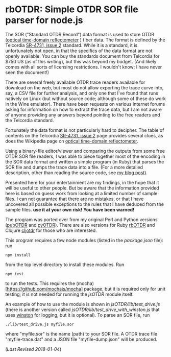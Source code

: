 # rbOTDR: Simple OTDR SOR file parser for node.js

The SOR ("Standard OTDR Record") data format is used to store OTDR 
([optical time-domain
reflectometer](http://https://en.wikipedia.org/wiki/Optical_time-domain_reflectometer)
) fiber data.  The format is defined by the Telcordia [SR-4731, issue
2](http://telecom-info.telcordia.com/site-cgi/ido/docs.cgi?ID=SEARCH&DOCUMENT=SR-4731&)
standard.  While it is a standard, it is unfortunately not open, in
that the specifics of the data format are not openly available.  You
can buy the standards document from Telcordia for $750 US (as of this
writing), but this was beyond my budget. (And likely comes with
all sorts of licensing restrictions. I wouldn't know; I have never
seen the document!)


There are several freely available OTDR trace readers available for
download on the web, but most do not allow exporting the trace curve
into, say, a CSV file for further analysis, and only one that I've
found that runs natively on Linux (but without source code; although
some of these do work in the Wine emulator).  There have been requests
on various Internet forums asking for information on how to extract
the trace data, but I am not aware of anyone providing any answers
beyond pointing to the free readers and the Telcordia standard.


Fortunately the data format is not particularly hard to decipher.  The
table of contents on the Telcordia [SR-4731, issue
2](http://telecom-info.telcordia.com/site-cgi/ido/docs.cgi?ID=SEARCH&DOCUMENT=SR-4731&)
page provides several clues, as does the Wikipedia page on [optical
time-domain
reflectometer](http://https://en.wikipedia.org/wiki/Optical_time-domain_reflectometer).


Using a binary-file editor/viewer and comparing the outputs from
some free OTDR SOR file readers, I was able to piece together most of
the encoding in the SOR data format and written a simple program (in
Ruby) that parses the SOR file and dumps the trace data into a file.
(For a more detailed description, other than reading the source code,
see [my blog
post](http://morethanfootnotes.blogspot.com/2015/07/the-otdr-optical-time-domain.html?view=sidebar)).


Presented here for your entertainment are my findings, in the hope
that it will be useful to other people.  But be aware that the
information provided here is based on guess work from looking at a
limited number of sample files.  I can not guarantee that there are no
mistakes, or that I have uncovered all possible exceptions to the
rules that I have deduced from the sample files.  **use it at your own
risk! You have been warned!** 

The program was ported over from my original Perl and Python versions
([pubOTDR](https://github.com/sid5432/pubOTDR) and [pyOTDR](https://github.com/sid5432/pyOTDR)).
There are also versions for Ruby [rbOTDR](https://github.com/sid5432/rbOTDR) and
Clojure [cljotdr](https://github.com/sid5432/cljotdr) for those who are interested.


This program requires a few node modules (listed in the *package.json* file): run

    npm install

from the top level directory to install these modules.  Run 

    npm test

to run the tests. This requires the (mocha)[https://github.com/mochajs/mocha] package, but it is required only for unit testing;
it is not needed for running the *jsOTDR* module itself.


An example of how to use the module is shown in *jsOTDR/lib/test_drive.js* (there is another version
called *jsOTDR/lib/test_drive_with_winston.js* that uses [winston](https://npmjs.com/package/winston)
for logging, but it is optional). To parse an SOR file, run 


    ./lib/test_drive.js myfile.sor

where "myfile.sor" is the name (path) to your SOR file.  A OTDR trace file "myfile-trace.dat" and a JSON file "myfile-dump.json" will be produced.


(*Last Revised 2018-01-04*)


